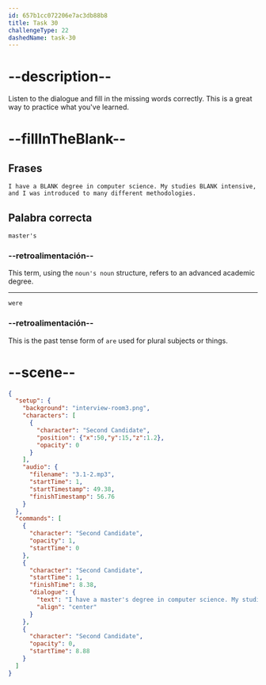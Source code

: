 ```yaml
---
id: 657b1cc072206e7ac3db88b8
title: Task 30
challengeType: 22
dashedName: task-30
---
```


<!-- (Audio) Second Candidate: I have a master's degree in computer science. My studies were intensive, and I was introduced to many different methodologies. -->

# --description--

Listen to the dialogue and fill in the missing words correctly. This is a great way to practice what you've learned.

# --fillInTheBlank--

## Frases

`I have a BLANK degree in computer science. My studies BLANK intensive, and I was introduced to many different methodologies.`

## Palabra correcta

`master's`

### --retroalimentación--

This term, using the `noun's noun` structure, refers to an advanced academic degree.

---

`were`

### --retroalimentación--

This is the past tense form of `are` used for plural subjects or things.

# --scene--

```json
{
  "setup": {
    "background": "interview-room3.png",
    "characters": [
      {
        "character": "Second Candidate",
        "position": {"x":50,"y":15,"z":1.2},
        "opacity": 0
      }
    ],
    "audio": {
      "filename": "3.1-2.mp3",
      "startTime": 1,
      "startTimestamp": 49.38,
      "finishTimestamp": 56.76
    }
  },
  "commands": [
    {
      "character": "Second Candidate",
      "opacity": 1,
      "startTime": 0
    },
    {
      "character": "Second Candidate",
      "startTime": 1,
      "finishTime": 8.38,
      "dialogue": {
        "text": "I have a master's degree in computer science. My studies were intensive and I was introduced to many different methodologies.",
        "align": "center"
      }
    },
    {
      "character": "Second Candidate",
      "opacity": 0,
      "startTime": 8.88
    }
  ]
}
```
